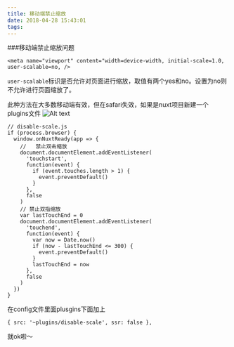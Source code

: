 ```yaml
---
title: 移动端禁止缩放
date: 2018-04-28 15:43:01
tags:
---
```


###移动端禁止缩放问题

```
<meta name="viewport" content="width=device-width, initial-scale=1.0, user-scalable=no, />
```
`user-scalable`标识是否允许对页面进行缩放，取值有两个yes和no。设置为no则不允许进行页面缩放了。

此种方法在大多数移动端有效，但在safari失效，如果是nuxt项目新建一个plugins文件
![Alt text](https://rachel-blog.oss-cn-beijing.aliyuncs.com/2018-4/201524899813_.pic.jpg)
```
// disable-scale.js
if (process.browser) {
  window.onNuxtReady(app => {
    //   禁止双击缩放
    document.documentElement.addEventListener(
      'touchstart',
      function(event) {
        if (event.touches.length > 1) {
          event.preventDefault()
        }
      },
      false
    )
    // 禁止双指缩放
    var lastTouchEnd = 0
    document.documentElement.addEventListener(
      'touchend',
      function(event) {
        var now = Date.now()
        if (now - lastTouchEnd <= 300) {
          event.preventDefault()
        }
        lastTouchEnd = now
      },
      false
    )
  })
}

```
在config文件里面plusgins下面加上
```
{ src: '~plugins/disable-scale', ssr: false },
```
就ok啦～
